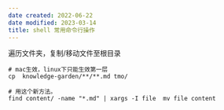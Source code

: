 ```yaml
---
date created: 2022-06-22
date modified: 2023-03-14
title: shell 常用命令行操作
---
```


遍历文件夹，复制/移动文件至根目录

```
# mac生效，linux下只能生效第一层
cp  knowledge-garden/**/**.md tmo/

# 用这个新方法。
find content/ -name "*.md" | xargs -I file  mv file content
```
